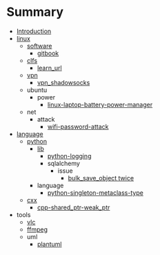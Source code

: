 # Summary
* [Introduction](README.md)
* [linux](linux/README.md)
    * [software](linux/software/README.md)
        * [gitbook](linux/software/gitbook.md)
    * [clfs](linux/clfs/README.md)
        * [learn_url](linux/clfs/learn_url.md)
    * [vpn](linux/vpn/README.md)
        * [vpn_shadowsocks](linux/vpn/vpn_shadowsocks.md)
    * ubuntu
        * power
            * [linux-laptop-battery-power-manager](linux/ubuntu/power/linux-laptop-battery-power-manager.md)
    * net
        * attack
            * [wifi-password-attack](linux/net/attack/wifi-password-attack.md)
* [language](language/README.md)
    * [python](language/python/README.md)
        * [lib](language/python/lib/README.md)
            * [python-logging](language/python/lib/python_logging.md)
            * sqlalchemy
              * issue
                * [bulk_save_object twice](language/python/lib/sqlalchemy/issue-bulk-save-object-twice.md)
        * language
            * [python-singleton-metaclass-type](language/python/language/python-singleton-metaclass-type.md)
    * [cxx](language/cplusplus/README.md)
        * [cpp-shared_ptr-weak_ptr](language/cplusplus/cpp-shared_ptr-weak_ptr.md)
* tools
    * [vlc](tools/vlc.md)
    * [ffmpeg](tools/ffmpeg.md)
    * uml
        * [plantuml](tools/uml/plantuml.md)
